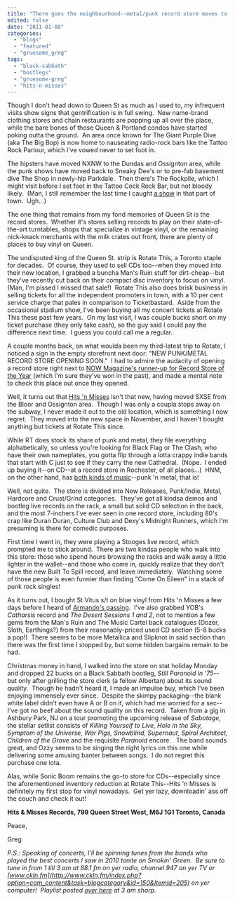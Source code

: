```yaml
---
title: "There goes the neighbourhood--metal/punk record store moves to Queen St W!"
edited: false
date: "2011-01-08"
categories:
  - "blogs"
  - "featured"
  - "gruesome_greg"
tags:
  - "black-sabbath"
  - "bootlegs"
  - "gruesome-greg"
  - "hits-n-misses"
---
```


Though I don't head down to Queen St as much as I used to, my infrequent visits show signs that gentrification is in full swing.  New name-brand clothing stores and chain restaurants are popping up all over the place, while the bare bones of those Queen & Portland condos have started poking outta the ground.  An area once known for The Giant Purple Dive (aka The Big Bop) is now home to nauseating radio-rock bars like the Tattoo Rock Parlour, which I've vowed never to set foot in.

The hipsters have moved NXNW to the Dundas and Ossignton area, while the punk shows have moved back to Sneaky Dee's or to pre-fab basement dive The Shop in newly-hip Parkdale.  Then there's The Rockpile, which I might visit before I set foot in the Tattoo Cock Rock Bar, but not bloody likely.  (Man, I still remember the last time I caught [a show](http://www.toohightogetitright.com/reviews/concerts/diabloredweekend.html) in that part of town.  Ugh...)

The one thing that remains from my fond memories of Queen St is the record stores.  Whether it's stores selling records to play on their state-of-the-art turntables, shops that specialize in vintage vinyl, or the remaining nick-knack merchants with the milk crates out front, there are plenty of places to buy vinyl on Queen.

The undisputed king of the Queen St. strip is Rotate This, a Toronto staple for decades.  Of course, they used to sell CDs too--when they moved into their new location, I grabbed a buncha Man's Ruin stuff for dirt-cheap--but they've recently cut back on their compact disc inventory to focus on vinyl.  (Man, I'm pissed I missed that sale!)  Rotate This also does brisk business in selling tickets for all the independent promoters in town, with a 10 per cent service charge that pales in comparison to Ticketbastard.  Aside from the occasional stadium show, I've been buying all my concert tickets at Rotate This these past few years.  On my last visit, I was couple bucks short on my ticket purchase (they only take cash), so the guy said I could pay the difference next time.  I guess you could call me a regular.

A couple months back, on what woulda been my third-latest trip to Rotate, I noticed a sign in the empty storefront next door: "NEW PUNK/METAL RECORD STORE OPENING SOON."  I had to admire the audacity of opening a record store right next to [NOW Magazine's runner-up for Record Store of the Year](http://www.nowtoronto.com/music/story.cfm?content=177670) (which I'm sure they've won in the past), and made a mental note to check this place out once they opened.

Well, it turns out that [Hits 'n Misses](http://hitsandmisses416.blogspot.com/) isn't that new, having moved SXSE from the Bloor and Ossignton area.  Though I was only a coupla stops away on the subway, I never made it out to the old location, which is something I now regret.  They moved into the new space in November, and I haven't bought anything but tickets at Rotate This since.

While RT does stock its share of punk and metal, they file everything alphabetically, so unless you're looking for Black Flag or The Clash, who have their own nameplates, you gotta flip through a lotta crappy indie bands that start with C just to see if they carry the new Cathedral.  (Nope.  I ended up buying it--on CD--at a record store in Rochester, of all places...)  HNM, on the other hand, has [both kinds of music](http://www.youtube.com/watch?v=cSZfUnCK5qk)\--punk 'n metal, that is!

Well, not quite.  The store is divided into New Releases, Punk/Indie, Metal, Hardcore and Crust/Grind categories.  They've got all kindsa demos and bootleg live records on the rack, a small but solid CD selection in the back, and the most 7-inchers I've ever seen in one record store, including 80's crap like Duran Duran, Culture Club and Dexy's Midnight Runners, which I'm presuming is there for comedic purposes.

First time I went in, they were playing a Stooges live record, which prompted me to stick around.  There are two kindsa people who walk into this store: those who spend hours browsing the racks and walk away a little lighter in the wallet--and those who come in, quickly realize that they don't have the new Built To Spill record, and leave immediately.  Watching some of those people is even funnier than finding "Come On Eileen" in a stack of punk rock singles!

As it turns out, I bought St Vitus s/t on blue vinyl from Hits 'n Misses a few days before I heard of [Armando's passing](http://www.roadrunnerrecords.com/blabbermouth.net/news.aspx?mode=Article&newsitemID=150203).  I've also grabbed YOB's _Catharsis_ record and _The Desert Sessions 1 and 2_, not to mention a few gems from the Man's Ruin and The Music Cartel back catalogues (Dozer, Sloth, Earthings?) from their reasonably-priced used CD section (5-8 bucks a pop!)  There seems to be more Metallica and Slipknot in said section than there was the first time I stopped by, but some hidden bargains remain to be had.

Christmas money in hand, I walked into the store on stat holiday Monday and dropped 22 bucks on a Black Sabbath bootleg, _Still Paranoid in '75_\--but only after grilling the store clerk (a fellow Albertan) about its sound quality.  Though he hadn't heard it, I made an impulse buy, which I've been enjoying immensely ever since.  Despite the skimpy packaging--the blank white label didn't even have A or B on it, which had me worried for a sec--I've got no beef about the sound quality on this record.  Taken from a gig in Ashbury Park, NJ on a tour promoting the upcoming release of _Sabotage_, the stellar setlist consists of _Killing Yourself to Live, Hole in the Sky, Symptom of the Universe, War Pigs, Snowblind, Supernaut, Spiral Architect, Children of the Grave_ and the requisite _Paranoid_ encore.   The band sounds great, and Ozzy seems to be singing the right lyrics on this one while delivering some amusing banter between songs.  I do not regret this purchase one iota.

Alas, while Sonic Boom remains the go-to store for CDs--especially since the aforementioned inventory reduction at Rotate This--Hits 'n Misses is definitely my first stop for vinyl nowadays.  Get yer lazy, downloadin' ass off the couch and check it out!

**Hits & Misses Records, 799 Queen Street West, M6J 1G1 Toronto, Canada**

Peace,

Greg

_P.S.: Speaking of concerts, I'll be spinning tunes from the bands who played the best concerts I saw in 2010 tonite on Smokin' Green.  Be sure to tune in from 1 till 3 am at 88.1 fm on yer radio, channel 947 on yer TV or [www.ckln.fm](http://www.ckln.fm/index.php?option=com_content&task=blogcategory&id=150&Itemid=205) on yer computer!  Playlist posted [over here](http://toohightogetitright.darkbb.com/t150-episode-89-january-8-2010) at 3 am sharp._
